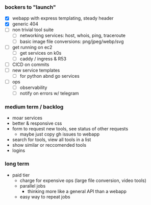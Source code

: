 ### bockers to "launch"
- [x] webapp with express templating, steady header
- [x] generic 404 
- [ ] non trivial tool suite
    - [ ] networking services: host, whois, ping, traceroute 
    - [ ] basic image file conversions: png/jpeg/webp/svg
- [ ] get running on ec2
    - [ ] get services on k0s
    - [ ] caddy / ingress & R53
- [ ] CICD on commits
- [ ] new service templates
    - [ ] for python abnd go services
- [ ] ops 
    - [ ] observability
    - [ ] notify on errors w/ telegram 

### medium term / backlog
- moar services
- better & responsive css
- form to request new tools, see status of other requests
    - maybe just copy gh issues to webapp 
- search for tools, view all tools in a list 
- show similar or reccomended tools 
- logins

### long term 
- paid tier
    - charge for expensive ops (large file conversion, video tools)
    - parallel jobs
        - thinking more like a general API than a webapp
    - easy way to repeat jobs